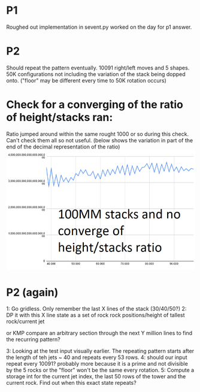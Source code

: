 # P1

Roughed out implementation in sevent.py worked on the day for p1 answer.

# P2

Should repeat the pattern eventually. 10091 right/left moves and 5 shapes. 50K configurations not including the variation of the stack being dopped onto. ("floor" may be different every time to 50K rotation occurs)

# Check for a converging of the ratio of height/stacks ran:
Ratio jumped around within the same rought 1000 or so during this check. Can't check them all so not useful. (below shows the variation in part of the end of the decimal representation of the ratio)
![](Untitled2.png)


# P2 (again)

1: Go gridless. Only remember the last X lines of the stack (30/40/50?)
2: DP it with this X line state as a set of rock rock positions/height of tallest rock/current jet

or KMP compare an arbitrary section through the next Y million lines to find the recurring pattern?

3: Looking at the test input visually earlier. The repeating pattern starts after the length of teh jets ~ 40 and repeats every 53 rows.
4: should our input repeat every 10091? probably more because it is a prime and not divisible by the 5 rocks or the "floor" won't be the same every rotation.
5: Compute a storage int for the current jet index, the last 50 rows of the tower and the current rock. Find out when this exact state repeats?